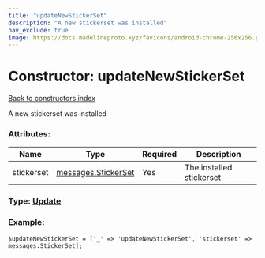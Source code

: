```yaml
---
title: "updateNewStickerSet"
description: "A new stickerset was installed"
nav_exclude: true
image: https://docs.madelineproto.xyz/favicons/android-chrome-256x256.png
---
```

# Constructor: updateNewStickerSet  
[Back to constructors index](/API_docs/constructors/index.html)



A new stickerset was installed

### Attributes:

| Name     |    Type       | Required | Description |
|----------|---------------|----------|-------------|
|stickerset|[messages.StickerSet](/API_docs/constructors/messages.StickerSet.html) | Yes|The installed stickerset|



### Type: [Update](/API_docs/types/Update.html)


### Example:

```
$updateNewStickerSet = ['_' => 'updateNewStickerSet', 'stickerset' => messages.StickerSet];
```  
